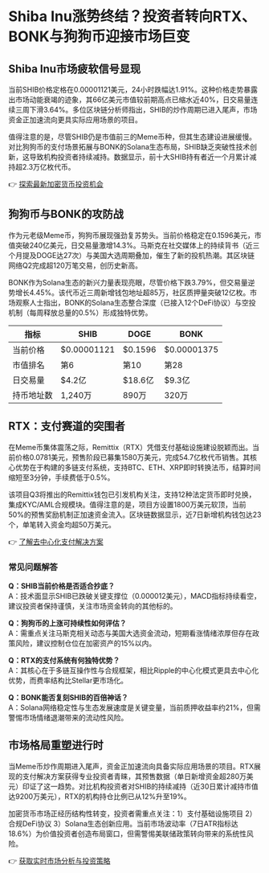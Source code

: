 # Shiba Inu涨势终结？投资者转向RTX、BONK与狗狗币迎接市场巨变

## Shiba Inu市场疲软信号显现

当前SHIB价格定格在0.00001121美元，24小时跌幅达1.91%。这种价格走势暴露出市场动能衰竭的迹象，其66亿美元市值较前期高点已缩水近40%，日交易量连续三周下滑3.64%。多位区块链分析师指出，SHIB的炒作周期已进入尾声，市场资金正加速流向更具实际应用场景的项目。

值得注意的是，尽管SHIB仍是市值前三的Meme币种，但其生态建设进展缓慢。对比狗狗币的支付场景拓展与BONK的Solana生态布局，SHIB缺乏突破性技术创新，这导致机构投资者持续减持。数据显示，前十大SHIB持有者近一个月累计减持超2.3万亿枚代币。

👉 [探索最新加密货币投资机会](https://bit.ly/okx_welcome)

## 狗狗币与BONK的攻防战

作为元老级Meme币，狗狗币展现强劲复苏势头。当前价格稳定在0.1596美元，市值突破240亿美元，日交易量激增14.3%。马斯克在社交媒体上的持续背书（近三个月提及DOGE达27次）与美国大选周期叠加，催生了新的投机热潮。其区块链网络Q2完成超120万笔交易，创历史新高。

BONK作为Solana生态的新兴力量表现亮眼，尽管价格下跌3.79%，但交易量逆势增长4.45%。该代币近三周新增钱包地址超85万，社区质押量突破12亿枚。市场观察人士指出，BONK的Solana生态整合深度（已接入12个DeFi协议）与空投机制（每周释放总量的0.5%）形成独特优势。

| 指标         | SHIB       | DOGE       | BONK       |
|--------------|------------|------------|------------|
| 当前价格     | $0.00001121| $0.1596    | $0.00001375|
| 市值排名     | 第6        | 第10       | 第28       |
| 日交易量     | $4.2亿     | $18.6亿    | $9.3亿     |
| 持币地址数   | 1,240万    | 890万      | 320万      |

## RTX：支付赛道的突围者

在Meme币集体震荡之际，Remittix（RTX）凭借支付基础设施建设脱颖而出。当前价格0.0781美元，预售阶段已募集1580万美元，完成54.7亿枚代币销售。其核心优势在于构建的多链支付系统，支持BTC、ETH、XRP即时转换法币，结算时间缩短至3分钟，手续费低于0.5%。

该项目Q3将推出的Remittix钱包已引发机构关注，支持12种法定货币即时兑换，集成KYC/AML合规模块。值得注意的是，项目方设置1800万美元软顶，当前50%的预售奖励机制正加速资金流入。区块链数据显示，近7日新增机构钱包达23个，单笔转入资金均超50万美元。

👉 [了解去中心化支付解决方案](https://bit.ly/okx_welcome)

### 常见问题解答

**Q：SHIB当前价格是否适合抄底？**  
A：技术面显示SHIB已跌破关键支撑位（0.000012美元），MACD指标持续看空，建议投资者保持谨慎，关注市场资金转向的其他标的。

**Q：狗狗币的上涨可持续性如何评估？**  
A：需重点关注马斯克相关动态与美国大选资金流动，短期看涨情绪浓厚但存在政策风险，建议控制仓位在加密资产的15%以内。

**Q：RTX的支付系统有何独特优势？**  
A：其核心在于多链互操作性与合规框架，相比Ripple的中心化模式更具去中心化优势，而费率结构比Stellar更市场化。

**Q：BONK能否复刻SHIB的百倍神话？**  
A：Solana网络稳定性与生态发展速度是关键变量，当前质押收益率约21%，但需警惕市场情绪退潮带来的流动性风险。

## 市场格局重塑进行时

当Meme币炒作周期进入尾声，资金正加速流向具备实际应用场景的项目。RTX展现的支付解决方案获得专业投资者青睐，其预售数据（单日新增资金超280万美元）印证了这一趋势。对比机构投资者对SHIB的持续减持（近30日累计减持市值达9200万美元），RTX的机构持仓比例已从12%升至19%。

加密货币市场正经历结构性转变，投资者需重点关注：1）支付基础设施项目 2）合规DeFi协议 3）Solana生态创新应用。当前市场波动率（7日ATR指标达18.6%）为价值投资者创造布局窗口，但需警惕美联储政策转向带来的系统性风险。

👉 [获取实时市场分析与投资策略](https://bit.ly/okx_welcome)